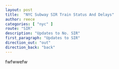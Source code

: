 ```yaml
---
layout: post
title:  "NYC Subway SIR Train Status And Delays"
author: reece
categories: [ "nyc" ]
route: "SIR"
description: "Updates to No. SIR"
first_paragraph: "Updates to SIR"
direction_out: "out"
direction_back: "back"
---
```


fwfwwefw
